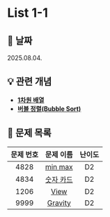 # List 1-1

## 📆 날짜
2025.08.04.

## 💡 관련 개념

* [**1차원 배열**](https://github.com/ajjoona-git/TIL/blob/master/algorithm/sort.md)
* [**버블 정렬(Bubble Sort)**](https://github.com/ajjoona-git/TIL/blob/master/algorithm/bubble-sort.md)

## 📌 문제 목록

| 문제 번호 | 문제 이름 | 난이도 | 
| :---: | :---: | :---: |
| 4828 | [min max](./4828/) | D2 |
| 4834 | [숫자 카드](./4834/) | D2 |
| 1206 | [View](./1206/) | D2 |
| 9999 | [Gravity](./9999/) | D2 |
